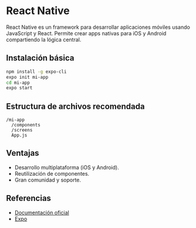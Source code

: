 # React Native

React Native es un framework para desarrollar aplicaciones móviles usando JavaScript y React. Permite crear apps nativas para iOS y Android compartiendo la lógica central.

## Instalación básica

```bash
npm install -g expo-cli
expo init mi-app
cd mi-app
expo start
```

## Estructura de archivos recomendada

```
/mi-app
  /components
  /screens
  App.js
```

## Ventajas

- Desarrollo multiplataforma (iOS y Android).
- Reutilización de componentes.
- Gran comunidad y soporte.

## Referencias

- [Documentación oficial](https://reactnative.dev/)
- [Expo](https://expo.dev/)
